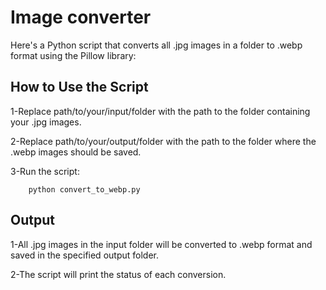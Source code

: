 # Image converter
Here's a Python script that converts all .jpg images in a folder to .webp format using the Pillow library:

## How to Use the Script
1-Replace path/to/your/input/folder with the path to the folder containing your .jpg images.

2-Replace path/to/your/output/folder with the path to the folder where the .webp images should be saved.

3-Run the script:

        python convert_to_webp.py

## Output
1-All .jpg images in the input folder will be converted to .webp format and saved in the specified output folder.

2-The script will print the status of each conversion.